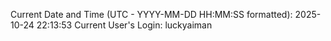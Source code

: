 Current Date and Time (UTC - YYYY-MM-DD HH:MM:SS formatted): 2025-10-24 22:13:53
Current User's Login: luckyaiman
